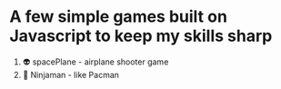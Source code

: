 # A few simple games built on Javascript to keep my skills sharp

1. 👽 spacePlane - airplane shooter game
2. 🥷 Ninjaman - like Pacman
